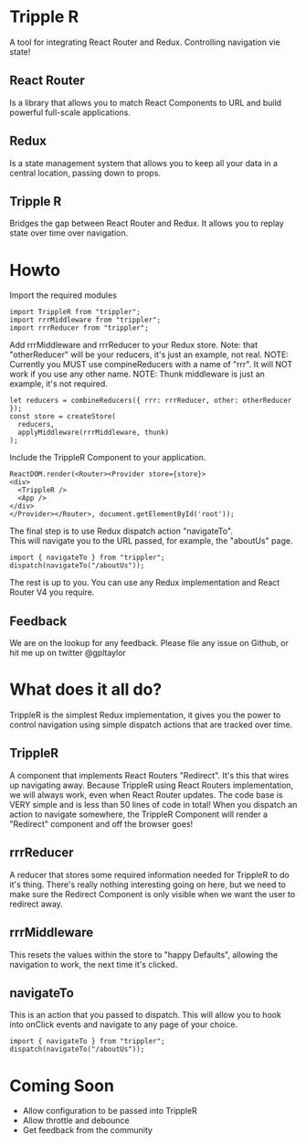 # Tripple R
A tool for integrating React Router and Redux. Controlling navigation vie state!

## React Router
Is a library that allows you to match React Components to URL and build powerful full-scale applications.

## Redux
Is a state management system that allows you to keep all your data in a central location, passing down to props.

## Tripple R
Bridges the gap between React Router and Redux. It allows you to replay state over time over navigation.

# Howto
Import the required modules

```
import TrippleR from "trippler";
import rrrMiddleware from "trippler";
import rrrReducer from "trippler";
```

Add rrrMiddleware and rrrReducer to your Redux store.
Note: that "otherReducer" will be your reducers, it's just an example, not real.
NOTE: Currently you MUST use compineReducers with a name of "rrr". It will NOT work if you use any other name. 
NOTE: Thunk middleware is just an example, it's not required.

```
let reducers = combineReducers({ rrr: rrrReducer, other: otherReducer });
const store = createStore(
  reducers, 
  applyMiddleware(rrrMiddleware, thunk)
);
```

Include the TrippleR Component to your application.
```
ReactDOM.render(<Router><Provider store={store}>
<div>
  <TrippleR />
  <App />
</div>
</Provider></Router>, document.getElementById('root'));
```

The final step is to use Redux dispatch action "navigateTo".  
This will navigate you to the URL passed, for example, the "aboutUs" page.

```
import { navigateTo } from "trippler";
dispatch(navigateTo("/aboutUs"));
```

The rest is up to you. You can use any Redux implementation and React Router V4 you require.

## Feedback
We are on  the lookup for any feedback. Please file any issue on Github, or hit me up on twitter @gpltaylor

# What does it all do?
TrippleR is the simplest Redux implementation, it gives you the power to control navigation using 
simple dispatch actions that are tracked over time.

## TrippleR
A component that implements React Routers "Redirect". It's this that wires up navigating away. 
Because TrippleR using React Routers implementation, we will always work, even when React Router updates.
The code base is VERY simple and is less than 50 lines of code in total!
When you dispatch an action to navigate somewhere, the TrippleR Component will render a "Redirect" component 
and off the browser goes!

## rrrReducer
A reducer that stores some required information needed for TrippleR to do it's thing. 
There's really nothing interesting going on here, but we need to make sure the Redirect Component is only 
visible when we want the user to redirect away.

## rrrMiddleware
This resets the values within the store to "happy Defaults", allowing the navigation to work, the next time it's clicked.

## navigateTo
This is an action that you passed to dispatch. This will allow you to hook into onClick events and navigate to any page of your choice.

```
import { navigateTo } from "trippler";
dispatch(navigateTo("/aboutUs"));
```

# Coming Soon
* Allow configuration to be passed into TrippleR
* Allow throttle and debounce
* Get feedback from the community